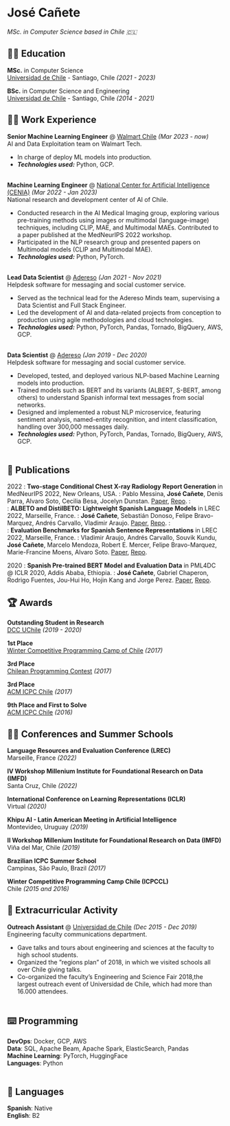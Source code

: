 # José Cañete

_MSc. in Computer Science based in Chile 🇨🇱_ <br>

## 👨‍🎓 Education

**MSc.** in Computer Science<br>
[Universidad de Chile](https://www.uchile.cl/) - Santiago, Chile _(2021 - 2023)_

**BSc.** in Computer Science and Engineering<br>
[Universidad de Chile](https://www.uchile.cl/) - Santiago, Chile _(2014 - 2021)_

## 🧑‍💻 Work Experience

**Senior Machine Learning Engineer** @ [Walmart Chile](https://walmartchile.cl/) _(Mar 2023 - now)_ <br>
AI and Data Exploitation team on Walmart Tech.
- In charge of deploy ML models into production.
- **_Technologies used:_** Python, GCP.
<br><br>

**Machine Learning Engineer** @ [National Center for Artificial Intelligence (CENIA)](https://cenia.cl/) _(Mar 2022 - Jan 2023)_ <br>
National research and development center of AI of Chile.
- Conducted research in the AI Medical Imaging group, exploring various pre-training methods using images or multimodal (language-image) techniques, including CLIP, MAE, and Multimodal MAEs. Contributed to a paper published at the MedNeurIPS 2022 workshop.
- Participated in the NLP research group and presented papers on Multimodal models (CLIP and Multimodal MAE).
- **_Technologies used:_** Python, PyTorch.
<br><br>

**Lead Data Scientist** @ [Adereso](https://adere.so/) _(Jan 2021 - Nov 2021)_ <br>
Helpdesk software for messaging and social customer service.
- Served as the technical lead for the Adereso Minds team, supervising a Data Scientist and Full Stack Engineer.
- Led the development of AI and data-related projects from conception to production using agile methodologies and cloud technologies.
- **_Technologies used:_** Python, PyTorch, Pandas, Tornado, BigQuery, AWS, GCP.
<br><br>

**Data Scientist** @ [Adereso](https://adere.so/) _(Jan 2019 - Dec 2020)_ <br>
Helpdesk software for messaging and social customer service.
- Developed, tested, and deployed various NLP-based Machine Learning models into production.
- Trained models such as BERT and its variants (ALBERT, S-BERT, among others) to understand Spanish informal text messages from social networks.
- Designed and implemented a robust NLP microservice, featuring sentiment analysis, named-entity recognition, and intent classification, handling over 300,000 messages daily.
- **_Technologies used:_** Python, PyTorch, Pandas, Tornado, BigQuery, AWS, GCP.
<br><br>

## 📝 Publications

2022
:   **Two-stage Conditional Chest X-ray Radiology Report Generation** in MedNeurIPS 2022, New Orleans, USA.
:   Pablo Messina, **José Cañete**, Denis Parra, Alvaro Soto, Cecilia Besa, Jocelyn Dunstan. [Paper](http://www.cse.cuhk.edu.hk/~qdou/public/medneurips2022/64.pdf), [Repo](https://github.com/PabloMessina/MedVQA/).
:   <br>
:   **ALBETO and DistilBETO: Lightweight Spanish Language Models** in LREC 2022, Marseille, France.
:   **José Cañete**, Sebastián Donoso, Felipe Bravo-Marquez, Andrés Carvallo, Vladimir Araujo. [Paper](https://arxiv.org/abs/2204.09145), [Repo](https://github.com/OpenCENIA/lightweight-spanish-language-models).
:   <br>
:   **Evaluation Benchmarks for Spanish Sentence Representations** in LREC 2022, Marseille, France.
:   Vladimir Araujo, Andrés Carvallo, Souvik Kundu, **José Cañete**, Marcelo Mendoza, Robert E. Mercer, Felipe Bravo-Marquez, Marie-Francine Moens, Alvaro Soto. [Paper](https://arxiv.org/abs/2204.07571), [Repo](https://github.com/OpenCENIA/Spanish-Sentence-Evaluation).

2020
:   **Spanish Pre-trained BERT Model and Evaluation Data** in PML4DC @ ICLR 2020, Addis Ababa, Ethiopia.
:   **José Cañete**, Gabriel Chaperon, Rodrigo Fuentes, Jou-Hui Ho, Hojin Kang and Jorge Perez. [Paper](https://users.dcc.uchile.cl/~jperez/papers/pml4dc2020.pdf), [Repo](https://github.com/dccuchile/beto).

  
## 🏆 Awards

**Outstanding Student in Research**<br>
[DCC UChile](https://dcc.uchile.cl) _(2019 - 2020)_ 

**1st Place**<br>
[Winter Competitive Programming Camp of Chile]() _(2017)_

**3rd Place**<br>
[Chilean Programming Contest]() _(2017)_

**3rd Place**<br>
[ACM ICPC Chile]() _(2017)_

**9th Place and First to Solve**<br>
[ACM ICPC Chile]() _(2016)_

## 👨‍🏫 Conferences and Summer Schools

**Language Resources and Evaluation Conference (LREC)**<br>
Marseille, France _(2022)_

**IV Workshop Millenium Institute for Foundational Research on Data (IMFD)**<br>
Santa Cruz, Chile _(2022)_

**International Conference on Learning Representations (ICLR)**<br>
Virtual _(2020)_

**Khipu AI - Latin American Meeting in Artificial Intelligence**<br>
Montevideo, Uruguay _(2019)_

**II Workshop Millenium Institute for Foundational Research on Data (IMFD)**<br>
Viña del Mar, Chile _(2019)_

**Brazilian ICPC Summer School**<br>
Campinas, São Paulo, Brazil _(2017)_

**Winter Competitive Programming Camp Chile (ICPCCL)**<br>
Chile _(2015 and 2016)_

## 📌 Extracurricular Activity

**Outreach Assistant** @ [Universidad de Chile](https://ingenieria.uchile.cl/extension) _(Dec 2015 - Dec 2019)_ <br>
Engineering faculty communications department.
- Gave talks and tours about engineering and sciences at the faculty to high school students.
- Organized the ”regions plan” of 2018, in which we visited schools all over Chile giving talks.
- Co-organized the faculty’s Engineering and Science Fair 2018,the largest outreach event of Universidad de Chile, which had more than 16.000 attendees.
<br><br>

## ⌨️ Programming

**DevOps**: Docker, GCP, AWS <br>
**Data**: SQL, Apache Beam, Apache Spark, ElasticSearch, Pandas <br>
**Machine Learning**: PyTorch, HuggingFace <br>
**Languages**: Python
<br><br>

## 💬 Languages

**Spanish**: Native <br>
**English**: B2
<br><br>
